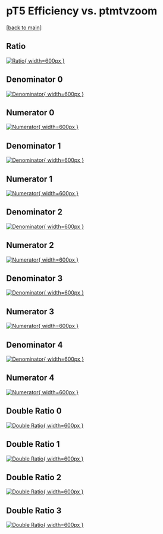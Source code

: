 # pT5 Efficiency vs. ptmtvzoom

[[back to main](./)]



## Ratio

[![Ratio](../mtv/var/pT5_xtr_321_0_eff_ptmtvzoom.png){ width=600px }](../mtv/var/pT5_xtr_321_0_eff_ptmtvzoom.pdf)

## Denominator 0

[![Denominator](../mtv/den/pT5_xtr_321_0_eff_ptmtvzoom_den0.png){ width=600px }](../mtv/den/pT5_xtr_321_0_eff_ptmtvzoom_den0.pdf)

## Numerator 0

[![Numerator](../mtv/num/pT5_xtr_321_0_eff_ptmtvzoom_num0.png){ width=600px }](../mtv/num/pT5_xtr_321_0_eff_ptmtvzoom_num0.pdf)

## Denominator 1

[![Denominator](../mtv/den/pT5_xtr_321_0_eff_ptmtvzoom_den1.png){ width=600px }](../mtv/den/pT5_xtr_321_0_eff_ptmtvzoom_den1.pdf)

## Numerator 1

[![Numerator](../mtv/num/pT5_xtr_321_0_eff_ptmtvzoom_num1.png){ width=600px }](../mtv/num/pT5_xtr_321_0_eff_ptmtvzoom_num1.pdf)

## Denominator 2

[![Denominator](../mtv/den/pT5_xtr_321_0_eff_ptmtvzoom_den2.png){ width=600px }](../mtv/den/pT5_xtr_321_0_eff_ptmtvzoom_den2.pdf)

## Numerator 2

[![Numerator](../mtv/num/pT5_xtr_321_0_eff_ptmtvzoom_num2.png){ width=600px }](../mtv/num/pT5_xtr_321_0_eff_ptmtvzoom_num2.pdf)

## Denominator 3

[![Denominator](../mtv/den/pT5_xtr_321_0_eff_ptmtvzoom_den3.png){ width=600px }](../mtv/den/pT5_xtr_321_0_eff_ptmtvzoom_den3.pdf)

## Numerator 3

[![Numerator](../mtv/num/pT5_xtr_321_0_eff_ptmtvzoom_num3.png){ width=600px }](../mtv/num/pT5_xtr_321_0_eff_ptmtvzoom_num3.pdf)

## Denominator 4

[![Denominator](../mtv/den/pT5_xtr_321_0_eff_ptmtvzoom_den4.png){ width=600px }](../mtv/den/pT5_xtr_321_0_eff_ptmtvzoom_den4.pdf)

## Numerator 4

[![Numerator](../mtv/num/pT5_xtr_321_0_eff_ptmtvzoom_num4.png){ width=600px }](../mtv/num/pT5_xtr_321_0_eff_ptmtvzoom_num4.pdf)

## Double Ratio 0

[![Double Ratio](../mtv/ratio/pT5_xtr_321_0_eff_ptmtvzoom_ratio0.png){ width=600px }](../mtv/ratio/pT5_xtr_321_0_eff_ptmtvzoom_ratio0.pdf)

## Double Ratio 1

[![Double Ratio](../mtv/ratio/pT5_xtr_321_0_eff_ptmtvzoom_ratio1.png){ width=600px }](../mtv/ratio/pT5_xtr_321_0_eff_ptmtvzoom_ratio1.pdf)

## Double Ratio 2

[![Double Ratio](../mtv/ratio/pT5_xtr_321_0_eff_ptmtvzoom_ratio2.png){ width=600px }](../mtv/ratio/pT5_xtr_321_0_eff_ptmtvzoom_ratio2.pdf)

## Double Ratio 3

[![Double Ratio](../mtv/ratio/pT5_xtr_321_0_eff_ptmtvzoom_ratio3.png){ width=600px }](../mtv/ratio/pT5_xtr_321_0_eff_ptmtvzoom_ratio3.pdf)

